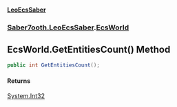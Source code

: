 #### [LeoEcsSaber](index.md 'index')
### [Saber7ooth.LeoEcsSaber](Saber7ooth.LeoEcsSaber.md 'Saber7ooth.LeoEcsSaber').[EcsWorld](EcsWorld.md 'Saber7ooth.LeoEcsSaber.EcsWorld')

## EcsWorld.GetEntitiesCount() Method

```csharp
public int GetEntitiesCount();
```

#### Returns
[System.Int32](https://docs.microsoft.com/en-us/dotnet/api/System.Int32 'System.Int32')